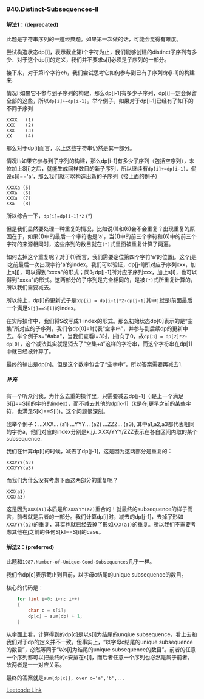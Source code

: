 ### 940.Distinct-Subsequences-II

#### 解法1：(deprecated)

此题是字符串序列的一道经典题。如果第一次做的话，可能会觉得有难度。

尝试构造状态dp[i]，表示截止第i个字符为止，我们能够创建的distinct子序列有多少．对于这个dp[i]的定义，我们并不要求s[i]必须是子序列的一部分。

接下来，对于第i个字符ch，我们尝试思考它如何参与到已有子序列dp[i-1]的构建来．

情况I:如果它不参与到子序列的构建，那么dp[i-1]有多少子序列，dp[i]一定会保留全部的这些，所以```dp[i]+=dp[i-1]```。举个例子，如果对于dp[i-1]已经有了如下的不同子序列
```
XXXX   (1)
XXX    (2) 
XXX    (3)
XX     (4)
```
那么对于dp[i]而言，以上这些字符串仍然是其一部分。

情况II:如果它参与到子序列的构建，那么dp[i-1]有多少子序列（包括空序列），末位加上S[i]之后，就能生成同样数目的新子序列．所以继续有```dp[i]+=dp[i-1]```．假设s[i]=='a'，那么我们就可以构造出新的子序列（接上面的例子）
```
XXXXa (5)
XXXa  (6)
XXXa  (7)
XXa   (8)
```
所以综合一下，```dp[i]=dp[i-1]*2```  (*)

但是我们显然要处理一种重复的情况，比如说(1)和(6)会不会重复？出现重复的原因在于，如果(1)中的最后一个字符也是'a'，当(1)中的前三个字符和(6)中的前三个字符的来源相同时，这些序列的数目就在```(*)```式里面被重复计算了两遍。

如何去掉这个重复呢？对于(1)而言，我们需要定位第四个字符'a'的位置j。这个j是i之前最后一次出现字符'a'的index。我们可以验证，dp[j-1]所对应子序列xxx，加上s[j]，可以得到"xxxa"的形式；同时dp[j-1]所对应子序列xxx，加上s[i]，也可以得到"xxxa"的形式。这两部分的子序列是完全相同的，是被```(*)```式所重复计算的，所以我们需要减去。

所以综上，dp[i]的更新式子是:```dp[i] = dp[i-1]*2-dp[j-1]```其中```j```就是i前面最后一个满足```S[j]==S[i]```的index。

在实际操作中，我们将S改写成1-index的形式。那么初始状态dp[0]表示的是“空集”所对应的子序列，我们令dp[0]=1代表“空字串”，并参与到后续dp的更新中去。举个例子s="#aba"，当我们查看i=3时，j指向了0，故```dp[3] = dp[2]*2-dp[0]```，这个减法其实就是消去了“空集+a”这样的字符串，而这个字符串在dp[1]中就已经被计算了。

最终的输出是dp[n]。但是这个数字包含了“空字串”，所以答案需要再减去1.

##### 补充
有一个听众问我，为什么去重的操作里，只需要减去dp[j-1]（j是上一个满足S[j]==S[i]的字符的index），而不减去其他的dp[k-1]（k是在j更早之前的某些字符，也满足S[k]==S[i])。这个问题很深刻。

我举个例子：...XXX... (a1) ...YYY... (a2) ...ZZZ... (a3), 其中a1,a2,a3都代表相同的字符a，他们对应的index分别是k,j,i. XXX/YYY/ZZZ表示在各自区间内取的某个subsequence.

我们在计算dp[i]的时候，减去了dp[j-1]，这是因为这两部分是重复的：
```
XXXYYY(a2)
XXXYYY(a3)
```
而我们为什么没有考虑下面这两部分的重复呢？
```
XXX(a1)
XXX(a3)
```
这是因为```XXX(a1)```本质是和```XXXYYY(a2)```重合的！就最终的subsequence的样子而言，前者就是后者的一部分。我们计算dp[i]时，减去的dp[j-1]，去掉了形如```XXXYYY(a2)```的重复，其实也就已经去掉了形如```XXX(a1)```的重复。所以我们不需要考虑其他在j之前的任何S[k]==S[i]的case。

#### 解法2：(preferred)
此题和`1987.Number-of-Unique-Good-Subsequences`几乎一样。

我们令dp[c]表示截止到目前，以字母c结尾的unique subsequence的数目。

核心的代码是：
```cpp
    for (int i=0; i<n; i++)
    {       
        char c = s[i];
        dp[c] = sum(dp) + 1;
    }
```
从字面上看，计算得到的dp[c]是以s[i]为结尾的unqiue subsequence，看上去和我们对于dp的定义并不一致。但事实上，“以字母c结尾的unique subsequence的数目”，必然等同于“以s[i]为结尾的unique subsequence的数目”。前者的任意一个序列都可以把最终的c安排在s[i]，而后者任意一个序列也必然是属于前者。故两者是一一对应关系。

最终的答案就是`sum{dp[c]}, over c='a','b',...`


[Leetcode Link](https://leetcode.com/problems/distinct-subsequences-ii)
